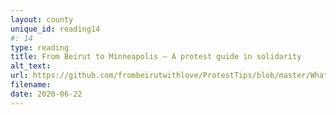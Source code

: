 ```yaml
---
layout: county 
unique_id: reading14
#: 14
type: reading
title: From Beirut to Minneapolis – A protest guide in solidarity
alt_text: 
url: https://github.com/frombeirutwithlove/ProtestTips/blob/master/WhatToDo.md
filename: 
date: 2020-06-22
---
```

